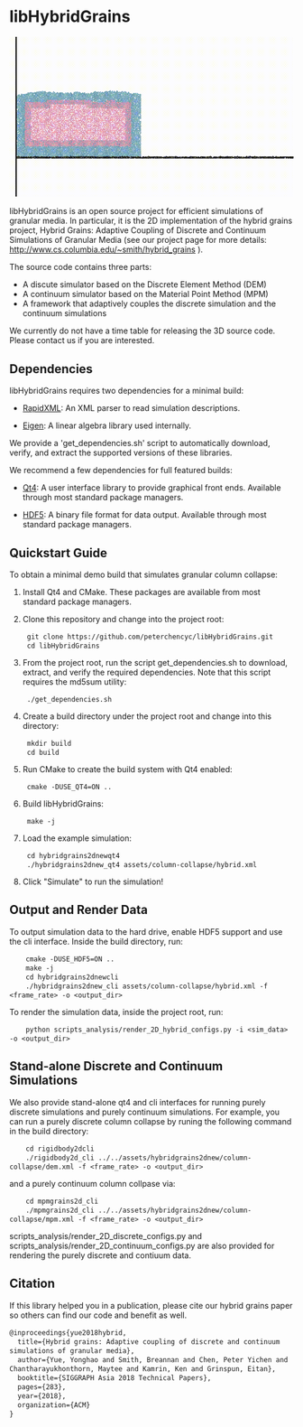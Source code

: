 libHybridGrains
=======================================
<p float="left">
<img src="clips/column-collapse.gif"/>
</p>

libHybridGrains is an open source project for efficient simulations of granular media. In particular, it is the 2D implementation of the hybrid grains project, Hybrid Grains: Adaptive Coupling of Discrete and Continuum Simulations of Granular Media (see our project page for more details: http://www.cs.columbia.edu/~smith/hybrid_grains ).

The source code contains three parts:
 - A discute simulator based on the Discrete Element Method (DEM)
 - A continuum simulator based on the Material Point Method (MPM)
 - A framework that adaptively couples the discrete simulation and the continuum simulations

We currently do not have a time table for releasing the 3D source code. Please contact us if you are interested.

Dependencies
---------------------

libHybridGrains requires two dependencies for a minimal build:

* [RapidXML](http://rapidxml.sourceforge.net/): An XML parser to read simulation descriptions.

* [Eigen](http://eigen.tuxfamily.org/): A linear algebra library used internally.

We provide a 'get_dependencies.sh' script to automatically download, verify, and extract the supported versions of these libraries.

We recommend a few dependencies for full featured builds:

* [Qt4](http://qt.digia.com/): A user interface library to provide graphical front ends. Available through most standard package managers.

* [HDF5](https://www.hdfgroup.org/HDF5/): A binary file format for data output. Available through most standard package managers.

Quickstart Guide
----------------

To obtain a minimal demo build that simulates granular column collapse:

1. Install Qt4 and CMake. These packages are available from most standard package managers.

2. Clone this repository and change into the project root:

        git clone https://github.com/peterchencyc/libHybridGrains.git
        cd libHybridGrains

3. From the project root, run the script get_dependencies.sh to download, extract, and verify the required dependencies. Note that this script requires the md5sum utility:

        ./get_dependencies.sh

4. Create a build directory under the project root and change into this directory:

        mkdir build
        cd build

5. Run CMake to create the build system with Qt4 enabled:

        cmake -DUSE_QT4=ON ..

6. Build libHybridGrains:

        make -j

7. Load the example simulation:

        cd hybridgrains2dnewqt4
        ./hybridgrains2dnew_qt4 assets/column-collapse/hybrid.xml

8. Click "Simulate" to run the simulation!

Output and Render Data
----------------
To output simulation data to the hard drive, enable HDF5 support and use the cli interface. Inside the build directory, run:

        cmake -DUSE_HDF5=ON ..
        make -j
        cd hybridgrains2dnewcli
        ./hybridgrains2dnew_cli assets/column-collapse/hybrid.xml -f <frame_rate> -o <output_dir>

To render the simulation data, inside the project root, run:

        python scripts_analysis/render_2D_hybrid_configs.py -i <sim_data> -o <output_dir>

Stand-alone Discrete and Continuum Simulations
----------------
We also provide stand-alone qt4 and cli interfaces for running purely discrete simulations and purely continuum simulations. For example, you can run a purely discrete column collapse by runing the following command in the build directory:

        cd rigidbody2dcli
        ./rigidbody2d_cli ../../assets/hybridgrains2dnew/column-collapse/dem.xml -f <frame_rate> -o <output_dir>

and a purely continuum column collpase via:

        cd mpmgrains2d_cli
        ./mpmgrains2d_cli ../../assets/hybridgrains2dnew/column-collapse/mpm.xml -f <frame_rate> -o <output_dir>

scripts_analysis/render_2D_discrete_configs.py and scripts_analysis/render_2D_continuum_configs.py are also provided for rendering the purely discrete and contiuum data.

Citation
---------------
If this library helped you in a publication, please cite our hybrid grains paper so others can find our code and benefit as well.
```
@inproceedings{yue2018hybrid,
  title={Hybrid grains: Adaptive coupling of discrete and continuum simulations of granular media},
  author={Yue, Yonghao and Smith, Breannan and Chen, Peter Yichen and Chantharayukhonthorn, Maytee and Kamrin, Ken and Grinspun, Eitan},
  booktitle={SIGGRAPH Asia 2018 Technical Papers},
  pages={283},
  year={2018},
  organization={ACM}
}
```
